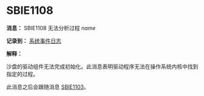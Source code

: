 # SBIE1108

**消息：** SBIE1108 无法分析过程 _name_

**记录到：** [系统事件日志](SystemEventLog.md)

**解释：**

沙盘的驱动组件无法完成初始化。此消息表明驱动程序无法在操作系统内核中找到指定的过程。

此消息之后会跟随消息 [SBIE1103](SBIE1103.md)。
